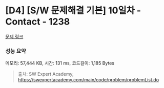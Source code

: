 # [D4] [S/W 문제해결 기본] 10일차 - Contact - 1238 

[문제 링크](https://swexpertacademy.com/main/code/problem/problemDetail.do?contestProbId=AV15B1cKAKwCFAYD) 

### 성능 요약

메모리: 57,444 KB, 시간: 131 ms, 코드길이: 1,185 Bytes



> 출처: SW Expert Academy, https://swexpertacademy.com/main/code/problem/problemList.do